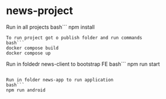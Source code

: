 # news-project
Run in all projects
bash```
npm install
```
To run project got o publish folder and run commands
bash```
docker compose build
docker compose up
```
Run in foldedr news-client to bootstrap FE
bash```
npm run start
```

Run in folder news-app to run application
bash```
npm run android
```
